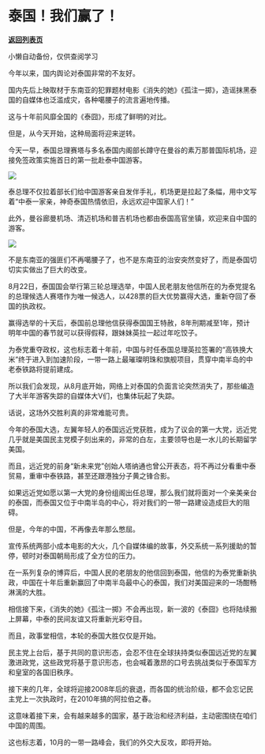 # 泰国！我们赢了！

[**返回列表页**](/gzh/政事堂2019)

小懒自动备份，仅供查阅学习

今年以来，国内舆论对泰国非常的不友好。

国内先后上映取材于东南亚的犯罪题材电影《消失的她》《孤注一掷》，造谣抹黑泰国的自媒体也泛滥成灾，各种噶腰子的流言遍地传播。  

这与十年前风靡全国的《泰囧》，形成了鲜明的对比。  

但是，从今天开始，这种局面将迎来逆转。

今天一早，泰国总理赛塔与多名泰国内阁部长蹲守在曼谷的素万那普国际机场，迎接免签政策实施首日的第一批赴泰中国游客。  

![](https://mmbiz.qpic.cn/mmbiz_jpg/rxhS23yu8cPIg4Gu5kgYwvDzSPgcfm5L0tiat2ONq7hf1iajbliaZKibc1GS5tMbiaMwRxJgBR7tMViblGVGYXaE1UGg/640?wx_fmt=jpeg&wxfrom;=5&wx;_lazy=1&wx;_co=1)

泰总理不仅拉着部长们给中国游客亲自发伴手礼，机场更是拉起了条幅，用中文写着“中泰一家亲，神奇泰国热情依旧，永远欢迎中国家人们！”

此外，曼谷廊曼机场、清迈机场和普吉机场也都由泰国高官坐镇，欢迎来自中国的游客。

![](https://mmbiz.qpic.cn/mmbiz_jpg/rxhS23yu8cPIg4Gu5kgYwvDzSPgcfm5Lw5T0Dy2jYreuDPjqzyicT9Jib8iboq31YxV7BlxHgL7E3etfUFbjf8iazg/640?wx_fmt=jpeg&wxfrom;=5&wx;_lazy=1&wx;_co=1)

不是东南亚的强匪们不再噶腰子了，也不是东南亚的治安突然变好了，而是泰国切切实实做出了巨大的改变。  

8月22日，泰国国会举行第三轮总理选举，中国人民老朋友他信所在的为泰党提名的总理候选人赛塔作为唯一候选人，以428票的巨大优势赢得大选，重新夺回了泰国的执政权。

赢得选举的十天后，泰国前总理他信获得泰国国王特赦，8年刑期减至1年，预计明年中国的春节就可以获得假释，跟妹妹英拉一起过年吃饺子。

为泰党重夺政权，这也标志着十年前，中国与时任泰国总理英拉签署的“高铁换大米”终于进入到加速阶段，一带一路上最璀璨明珠和旗舰项目，贯穿中南半岛的中老泰铁路将提前建成。

所以我们会发现，从8月底开始，网络上对泰国的负面言论突然消失了，那些编造了大半年游客失踪的自媒体大V们，也集体玩起了失踪。  

话说，这场外交胜利真的非常难能可贵。  

今年的泰国大选，左翼年轻人的泰国远近党获胜，成为了议会的第一大党，远近党几乎就是美国民主党模子刻出来的，非常的白左，主要领导也是一水儿的长期留学美国。  

而且，远近党的前身“新未来党”创始人塔纳通也曾公开表态，将不再过分看重中泰贸易，重审中泰铁路，甚至还跟港独分子黄之锋合影。  

如果远近党如愿以第一大党的身份组阁出任总理，那么我们就将面对一个亲美亲台的泰国，而泰国又位于中南半岛的中心，将对我们的一带一路建设造成巨大的阻碍。  

但是，今年的中国，不再像去年那么憋屈。

宣传系统两部小成本电影的大火，几个自媒体编的故事，外交系统一系列援助的暂停，顿时对泰国朝局形成了全方位的压力。  

在一系列复杂的博弈后，中国人民的老朋友的他信回到泰国，他信的为泰党重新执政，中国在十年后重新赢回了中南半岛最中心的泰国，我们对美国迎来的一场酣畅淋漓的大胜。

相信接下来，《消失的她》《孤注一掷》不会再出现，新一波的《泰囧》也将陆续搬上屏幕，中泰的民间友谊又将重新光彩夺目。  

而且，政事堂相信，本轮的泰国大胜仅仅是开始。

民主党上台后，基于共同的意识形态，会忍不住在全球扶持类似泰国远近党的左翼激进政党，这些政党将基于意识形态，也会喊着激昂的口号去挑战类似于泰国军方和皇室的各国旧秩序。

接下来的几年，全球将迎接2008年后的衰退，而各国的统治阶级，都不会忘记民主党上一次执政时，在2010年搞的阿拉伯之春。

这意味着接下来，会有越来越多的国家，基于政治和经济利益，主动密围绕在咱们中国的周围。

这也标志着，10月的一带一路峰会，我们的外交大反攻，即将开始。


